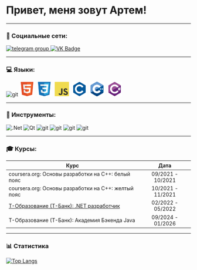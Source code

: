 
# Привет, меня зовут Артем!

---

### 🤝 Социальные сети:

  <div id="badges">
    <a href="https://t.me/artem_stacenko" target="_blank">
      <img src="https://cdn-icons-png.flaticon.com/512/2111/2111646.png" width="40" height="40" alt="telegram group" />
    </a>
    <a href="https://vk.com/artemstacenko" target="_blank">
      <img src="https://cdn-icons-png.flaticon.com/512/145/145813.png" width="40" height="40" alt="VK Badge"/>
    </a>
  </div>

---

### :computer: Языки:

<div>
  <img src="https://user-images.githubusercontent.com/25181517/117201156-9a724800-adec-11eb-9a9d-3cd0f67da4bc.png" title="git" alt="git" width="40" height="40"/>
  <img src="https://github.com/devicons/devicon/blob/master/icons/html5/html5-original.svg" title="html5" alt="html5" width="40" height="40"/>&nbsp
  <img src="https://github.com/devicons/devicon/blob/master/icons/css3/css3-original.svg" title="css" alt="css" width="40" height="40"/>&nbsp
  <img src="https://github.com/devicons/devicon/blob/master/icons/javascript/javascript-original.svg" title="javascript" alt="javascript" width="40" height="40"/>&nbsp
  <img src="https://github.com/devicons/devicon/blob/master/icons/c/c-plain.svg" title="C" alt="C" width="40" height="40"/>&nbsp;
  <img src="https://github.com/devicons/devicon/blob/master/icons/cplusplus/cplusplus-original.svg" title="C++" alt="C++" width="40" height="40"/>&nbsp;
  <img src="https://github.com/devicons/devicon/blob/master/icons/csharp/csharp-original.svg" title="C#" alt="C#" width="40" height="40"/>&nbsp;
</div>

---

### :wrench: Инструменты:

![.Net](https://img.shields.io/badge/.NET-5C2D91?style=for-the-badge&logo=.net&logoColor=white)
![Qt](https://img.shields.io/badge/Qt-%23217346.svg?style=for-the-badge&logo=Qt&logoColor=white)
<img src="https://user-images.githubusercontent.com/25181517/117201470-f6d56780-adec-11eb-8f7c-e70e376cfd07.png" title="git" alt="git" width="40" height="40"/>
<img src="https://user-images.githubusercontent.com/25181517/183891303-41f257f8-6b3d-487c-aa56-c497b880d0fb.png" title="git" alt="git" width="40" height="40"/>
<img src="https://user-images.githubusercontent.com/25181517/117207242-07d5a700-adf4-11eb-975e-be04e62b984b.png" title="git" alt="git" width="40" height="40"/>
<img src="https://user-images.githubusercontent.com/25181517/117207493-49665200-adf4-11eb-808e-a9c0fcc2a0a0.png" title="git" alt="git" width="40" height="40"/>

---

### :mortar_board: Курсы:
| Курс                                                            | Дата               |
| ----------------------------------------------------------------| :----------------: |
| coursera.org: Основы разработки на C++: белый пояс              | 09/2021 - 10/2021  |
| coursera.org: Основы разработки на C++: желтый пояс              | 10/2021 - 11/2021  |
| <a href="https://github.com/stacenko-developer/Minibank.Web" target="_blank">Т-Образование (Т-Банк): .NET разработчик</a>                        |  02/2022 - 05/2022  |
| Т-Образование (Т-Банк): Академия Бэкенда Java                   |  09/2024 - 01/2026  |

---
### :bar_chart: Статистика
[![Top Langs](https://github-readme-stats.vercel.app/api/top-langs/?username=stacenko-developer&langs_count=8)](https://github.com/anuraghazra/github-readme-stats)
